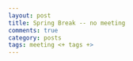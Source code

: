 ```yaml
---
layout: post
title: Spring Break -- no meeting
comments: true
category: posts
tags: meeting <+ tags +>
---
```




